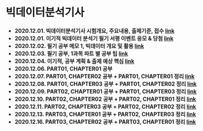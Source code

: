 <h1>빅데이터분석기사</h1>

<h4>
<ul>
  <li>2020.12.01.  빅데이터분석기사 시험개요, 주요내용, 출제기준, 접수
      <a href="https://blog.naver.com/handuelly/222159246991">link</a></li>
  <li>2020.12.01.  이기적 빅데이터 분석기 필기 서평 이벤트 응모 & 당첨
      <a href="https://blog.naver.com/handuelly/222159250678">link</a></li>
  <li>2020.12.02.  필기 공부 메모 1, 빅데이터 개요 및 활용
      <a href="https://blog.naver.com/handuelly/222160635227">link</a></li>
  <li>2020.12.03.  필기 공부, 1과목 파트 별 공부 팁
      <a href="https://blog.naver.com/handuelly/222161669316">link</a></li>
  <li>2020.12.04.  이기적, 공부 계획 & 출제 예상 핵심
      <a href="https://blog.naver.com/handuelly/222162835625">link</a></li>
  <li>2020.12.06. PART01, CHAPTER01 공부
      </li>
  <li>2020.12.07. PART01, CHAPTER02 공부 + PART01, CHAPTER01 정리
      <a href="https://blog.naver.com/handuelly/222165810496">link</a></li>
  <li>2020.12.08. PART01, CHAPTER03 공부 + PART01, CHAPTER02 정리
      <a href="https://blog.naver.com/handuelly/222167133605">link</a></li>
  <li>2020.12.09. PART02, CHAPTER01 공부 + PART01, CHAPTER03 정리
      <a href="https://blog.naver.com/handuelly/222168004145">link</a></li>
  <li>2020.12.10. PART02, CHAPTER02 공부 + PART02, CHAPTER01 정리
      <a href="https://blog.naver.com/handuelly/222169752370">link</a></li>
  <li>2020.12.11. PART02, CHAPTER03 공부 + PART02, CHAPTER02 정리
      <a href="https://blog.naver.com/handuelly/222170490665">link</a></li>
  <li>2020.12.13. PART03, CHAPTER01 공부 + PART02, CHAPTER03 정리
      <a href="https://blog.naver.com/handuelly/222172412906">link</a></li>
  <li>2020.12.16. PART03, CHAPTER02 공부 + PART03, CHAPTER01 정리
      <a href="https://blog.naver.com/handuelly/222175823084">link</a></li>
</ul>
</h4>
